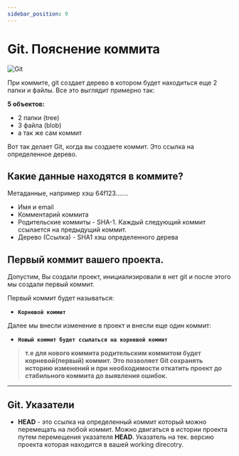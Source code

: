 ```yaml
---
sidebar_position: 9
---
```


# Git. Пояснение коммита

![Git](https://img.shields.io/badge/git-%23F05033.svg?style=for-the-badge&logo=git&logoColor=white)

При коммите, git создает дерево в котором будет находиться еще 2 папки и файлы.
Все это выглядит примерно так:

**5 объектов:** 

- 2 папки (tree)
- 3 файла (blob)
- а так же сам коммит

Вот так делает Git, когда вы создаете коммит. Это ссылка на определенное дерево.

## Какие данные находятся в коммите?

Метаданные, например хэш 64f123…….

- Имя и email
- Комментарий коммита
- Родительские коммиты - SHA-1. Каждый следующий коммит ссылается на предыдущий коммит.
- Дерево (Ссылка) - SHA1 хэш определенного дерева

## Первый коммит вашего проекта.

Допустим, Вы создали проект, инициализировали в нет git и после этого мы создали первый коммит.

Первый коммит будет называться:

- **`Корневой коммит`**

Далее мы внесли изменение в проект и внесли еще один коммит:

- **`Новый коммит будет ссылаться на корневой коммит`**

> **т.е для нового коммита родительским коммитом будет корневой(первый) коммит. Это позволяет Git сохранять историю изменений и при необходимости откатить проект до стабильного коммита до выявления ошибок.**
> 

 ****

## Git. Указатели

- **HEAD** - это ссылка на определенный коммит который можно перемещать на любой коммит. Можно двигаться в истории проекта путем перемещения указателя **HEAD**. Указатель на тек. версию проекта которая находится в вашей working direcotry.